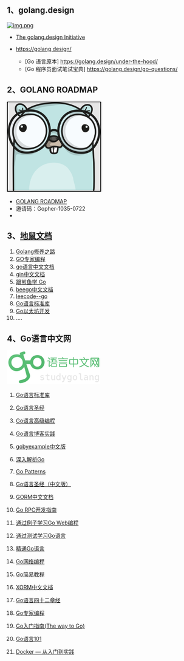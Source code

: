 ## 1、golang.design
[![img.png](https://i.postimg.cc/MGcHB3kh/img.png)](https://postimg.cc/KK2mSN8N)

- [The golang.design Initiative](https://github.com/golang-design)
- https://golang.design/

  - [Go 语言原本] https://golang.design/under-the-hood/
  - [Go 程序员面试笔试宝典] https://golang.design/go-questions/


## 2、GOLANG ROADMAP
![img_3.png](img_3.png)
- [GOLANG ROADMAP](https://www.golangroadmap.com/)
- 邀请码：Gopher-1035-0722
- 

## 3、[地鼠文档](https://www.topgoer.cn/)

1. [Golang修养之路](https://www.topgoer.cn/docs/golangxiuyang/golangxiuyang-1cmedc59gtgpi)
2. [GO专家编程](https://www.topgoer.cn/docs/gozhuanjia/gogfjhk)
3. [go语言中文文档](https://www.topgoer.cn/docs/g1olang/golang-1ccjbpfstsfi1)
4. [gin中文文档](https://www.topgoer.cn/docs/ginkuangjia/ginkuangjia-1c50hfaag99k2)
5. [跟煎鱼学 Go](https://www.topgoer.cn/docs/jianyugo/jianyugo-1cl3r7abejfvf)
6. [beego中文文档](https://www.topgoer.cn/docs/beegozhongwenwendang/beegozhongwenwendang-1c5087bb5qpst)
7. [leecode--go](https://www.topgoer.cn/docs/leecode_go/leecode_go-1cskgs9cd81pm)
8. [Go语言标准库](https://www.topgoer.cn/docs/golangstandard/golangstandard-1cmks9a4kaj3c)
9. [Go以太坊开发](https://www.topgoer.cn/docs/ethereum-development-with-go/ethereum-development-with-go-1dbr0uta6ui7u)
10. ....

## 4、Go语言中文网
![img_4.png](img_4.png)



1. [Go语言标准库](https://books.studygolang.com/The-Golang-Standard-Library-by-Example)

2. [Go语言圣经](https://books.studygolang.com/gopl-zh)

3. [Go语言高级编程](https://books.studygolang.com/advanced-go-programming-book)

4. [Go语言博客实践](https://books.studygolang.com/Go-Blog-In-Action)

5. [gobyexample中文版](https://books.studygolang.com/gobyexample)

6. [深入解析Go](https://books.studygolang.com/go-internals)

7. [Go Patterns](https://books.studygolang.com/go-patterns)

8. [Go语言圣经（中文版）](https://books.studygolang.com/gopl-zh)

9. [GORM中文文档](https://books.studygolang.com/gorm)

10. [Go RPC开发指南](https://books.studygolang.com/go-rpc-programming-guide)

11. [通过例子学习Go Web编程](https://books.studygolang.com/gowebexamples)

12. [通过测试学习Go语言](https://books.studygolang.com/learn-go-with-tests)

13. [精通Go语言](https://books.studygolang.com/Mastering_Go_ZH_CN)

14. [Go网络编程](https://books.studygolang.com/NPWG_zh)

15. [Go简易教程](https://books.studygolang.com/the-little-go-book_ZH_CN)

16. [XORM中文文档](https://books.studygolang.com/xorm)

17. [Go语言四十二章经](https://books.studygolang.com/go42)

18. [Go专家编程](https://books.studygolang.com/GoExpertProgramming)

19. [Go入门指南(The way to Go)](https://books.studygolang.com/the-way-to-go_ZH_CN)

20. [Go语言101](http://go101.golangjob.cn/)

21. [Docker — 从入门到实践](https://books.studygolang.com/docker_practice)
